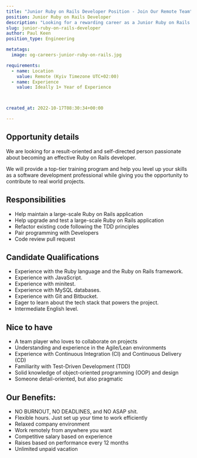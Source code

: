 ```yaml
---
title: "Junior Ruby on Rails Developer Position - Join Our Remote Team"
position: Junior Ruby on Rails Developer
description: "Looking for a rewarding career as a Junior Ruby on Rails Developer? Join us for a top-tier training program, flexible hours, and a relaxed remote work environment. Apply now to enhance your skills and contribute to real-world projects!"
slug: junior-ruby-on-rails-developer
author: Paul Keen
position_type: Engineering

metatags:
  image: og-careers-junior-ruby-on-rails.jpg

requirements:
  - name: Location
    value: Remote (Kyiv Timezone UTC+02:00)
  - name: Experience
    value: Ideally 1+ Year of Experience



created_at: 2022-10-17T08:30:34+00:00

---
```

Opportunity details
-------------------

We are looking for a result-oriented and self-directed person passionate about becoming an effective Ruby on Rails developer.

We will provide a top-tier training program and help you level up your skills as a software development professional while giving you the opportunity to contribute to real world projects.

Responsibilities
-----------------

- Help maintain a large-scale Ruby on Rails application
- Help upgrade and test a large-scale Ruby on Rails application
- Refactor existing code following the TDD principles
- Pair programming with Developers
- Code review pull request

**Candidate Qualifications**
----------------------------

- Experience with the Ruby language and the Ruby on Rails framework.
- Experience with JavaScript.
- Experience with minitest.
- Experience with MySQL databases.
- Experience with Git and Bitbucket.
- Eager to learn about the tech stack that powers the project.
- Intermediate English level.

Nice to have
-------------

- A team player who loves to collaborate on projects
- Understanding and experience in the Agile/Lean environments
- Experience with Continuous Integration (CI) and Continuous Delivery (CD)
- Familiarity with Test-Driven Development (TDD)
- Solid knowledge of object-oriented programming (OOP) and design
- Someone detail-oriented, but also pragmatic

**Our Benefits:**
-----------------

- NO BURNOUT, NO DEADLINES, and NO ASAP shit.
- Flexible hours. Just set up your time to work efficiently
- Relaxed company environment
- Work remotely from anywhere you want
- Competitive salary based on experience
- Raises based on performance every 12 months
- Unlimited unpaid vacation
